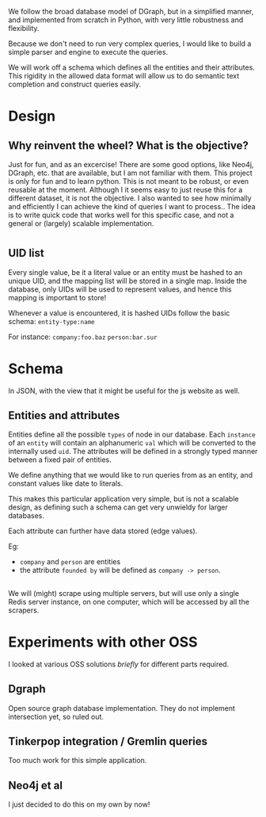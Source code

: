 We follow the broad database model of DGraph, but in a simplified
manner, and implemented from scratch in Python, with very little robustness
and flexibility.

Because we don't need to run very complex queries, I would like to build a
simple parser and engine to execute the queries.

We will work off a schema which defines all the entities and their attributes.
This rigidity in the allowed data format will allow us to do semantic text
completion and construct queries easily.

# Design
## Why reinvent the wheel? What is the objective?
Just for fun, and as an excercise!
There are some good options, like Neo4j, DGraph, etc. that are available, but I
am not familiar with them. This project is only for fun and to learn python.
This is not meant to be robust, or even reusable at the moment. Although
I it seems easy to just reuse this for a different dataset, it is not the
objective.
I also wanted to see how minimally and efficiently I can achieve the kind
of queries I want to process..
The idea is to write quick code that works well for this specific case, and not
a general or (largely) scalable implementation.

# 
## UID list
Every single value, be it a literal value or an entity must be hashed
to an unique UID, and the mapping list will be stored in a single map.
Inside the database, only UIDs will be used to represent values, and
hence this mapping is important to store!

Whenever a value is encountered, it is hashed
UIDs follow the basic schema:
`entity-type:name`

For instance:
`company:foo.baz`
`person:bar.sur`

# Schema
In JSON, with the view that it might be useful for the js website as well.

## Entities and attributes
Entities define all the possible `types` of node in our database.
Each `instance` of an `entity` will contain an alphanumeric `val` which will be
converted to the internally used `uid`. The attributes will be defined in a
strongly typed manner between a fixed pair of entities.

We define anything that we would like to run queries from as an entity, and
constant values like date to literals.


This makes this particular application very simple, but is not a scalable
design, as defining such a schema can get very unwieldy for larger databases.

Each attribute can further have data stored (edge values).

Eg:
- `company` and `person` are entities
- the attribute `founded by` will be defined as `company -> person`.

## 
We will (might) scrape using multiple servers, but will use only a single Redis
server instance, on one computer, which will be accessed by all the scrapers.

# Experiments with other OSS

I looked at various OSS solutions *briefly* for different parts required.


## Dgraph
Open source graph database implementation. They do not implement intersection
yet, so ruled out.

## Tinkerpop integration / Gremlin queries
Too much work for this simple application.

## Neo4j et al
I just decided to do this on my own by now!
